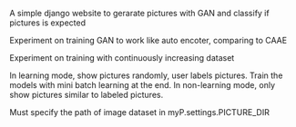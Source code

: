 A simple django website to gerarate pictures with GAN and classify if pictures is expected

Experiment on training GAN to work like auto encoter, comparing to CAAE

Experiment on training with continuously increasing dataset

In learning mode, show pictures randomly, user labels pictures. Train the models with mini batch learning at the end.
In non-learning mode, only show pictures similar to labeled pictures.

Must specify the path of image dataset in myP.settings.PICTURE_DIR
